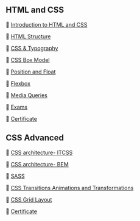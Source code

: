 
## **HTML and CSS**
:diamond_shape_with_a_dot_inside: [Introduction to HTML and CSS](https://github.com/KristinaMarinova/Frond-End-Development/tree/master/HTML%20and%20CSS/01.%20Introduction%20to%20HTML%20and%20CSS)

:diamond_shape_with_a_dot_inside: [HTML Structure](https://github.com/KristinaMarinova/Frond-End-Development/tree/master/HTML%20and%20CSS/02.%20HTML%20Structure)

:diamond_shape_with_a_dot_inside: [CSS & Typography](https://github.com/KristinaMarinova/Frond-End-Development/tree/master/HTML%20and%20CSS/03.%20CSS%20%26%20Typography)
  
:diamond_shape_with_a_dot_inside: [CSS Box Model](https://github.com/KristinaMarinova/Frond-End-Development/tree/master/HTML%20and%20CSS/04.%20CSS%20Box%20Model)

:diamond_shape_with_a_dot_inside: [Position and Float](https://github.com/KristinaMarinova/Frond-End-Development/tree/master/HTML%20and%20CSS/05.%20Position%20and%20Float)

:diamond_shape_with_a_dot_inside: [Flexbox](https://github.com/KristinaMarinova/Frond-End-Development/tree/master/HTML%20and%20CSS/06.%20Flexbox)

:diamond_shape_with_a_dot_inside: [Media Queries](https://github.com/KristinaMarinova/Frond-End-Development/tree/master/HTML%20and%20CSS/07.%20Media%20Queries)

:diamond_shape_with_a_dot_inside: [Exams](https://github.com/KristinaMarinova/Frond-End-Development/tree/master/HTML%20and%20CSS/Exams)

:diamond_shape_with_a_dot_inside: [Certificate](https://softuni.bg/certificates/certificates/converttoimage/86654?code=4c696a97)

## **CSS Advanced**
:diamond_shape_with_a_dot_inside: [CSS architecture- ITCSS](https://github.com/KristinaMarinova/Frond-End-Development/tree/master/CSS%20Advanced/01.%20CSS%20ARCHITECTURE%20-%20IT%20CSS)

:diamond_shape_with_a_dot_inside: [CSS architecture- BEM](https://github.com/KristinaMarinova/Frond-End-Development/tree/master/CSS%20Advanced/02.%20CSS%20ARCHITECTURE%20-%20BEM)

:diamond_shape_with_a_dot_inside: [SASS](https://github.com/KristinaMarinova/Frond-End-Development/tree/master/CSS%20Advanced/03.%20SASS)

:diamond_shape_with_a_dot_inside: [CSS Transitions Animations and Transformations](url)

:diamond_shape_with_a_dot_inside: [CSS Grid Layout ](https://github.com/KristinaMarinova/Frond-End-Development/tree/master/CSS%20Advanced/05.%20CSS%20GRID)

:diamond_shape_with_a_dot_inside: [Certificate](https://softuni.bg/certificates/certificates/converttoimage/86677?code=92f738c5)
